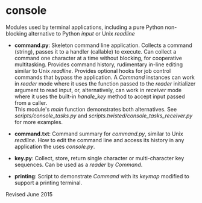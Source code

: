 
console
=======

Modules used by terminal applications, including a pure Python
non-blocking alternative to Python *input* or Unix *readline* 

- **command.py**: Skeleton command line application.  Collects a
  command (string), passes it to a handler (callable) to execute.  Can
  collect a command one character at a time without blocking, for
  cooperative multitasking.  Provides command history, rudimentary
  in-line editing similar to Unix *readline*.  Provides optional hooks
  for job control commands that bypass the application.  A *Command*
  instances can work in *reader* mode where it uses the function
  passed to the *reader* initializer argument to read input, or,
  alternatively, can work in *receiver* mode where it uses the 
  built-in *handle_key* method to accept input passed from a caller.  
  This module's *main* function demonstrates both alternatives.  See
  *scripts/console_tasks.py* and *scripts.twisted/console_tasks_receiver.py* 
  for more examples.

- **command.txt**: Command summary for *command.py*, similar to Unix
   *readline*.  How to edit the command line and access its history
   in any application the uses *console.py*.

- **key.py**: Collect, store, return single character or
    multi-character key sequences.  Can be used as a *reader* by *Command*.

- **printing**: Script to demonstrate *Command* with its *keymap* modified to
      support a printing terminal.

Revised June 2015
